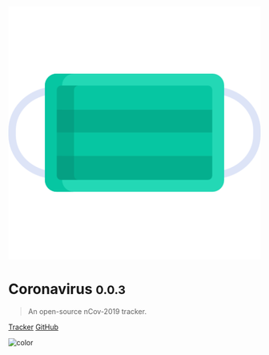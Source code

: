 <!-- _coverpage.md -->

![logo](_media/mask.png)

# Coronavirus <small>0.0.3</small>

> An open-source nCov-2019 tracker.

[Tracker](https://shiny.john-coene.com/coronavirus)
[GitHub](https://github.com/JohnCoene/coronavirus)

![color](#000000)
